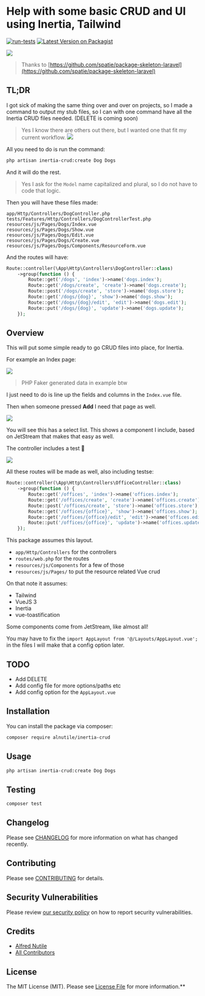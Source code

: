 # Help with some basic CRUD and UI using Inertia, Tailwind

[![run-tests](https://github.com/alnutile/inertia-crud/actions/workflows/run-tests.yml/badge.svg)](https://github.com/alnutile/inertia-crud/actions/workflows/run-tests.yml)
[![Latest Version on Packagist](https://img.shields.io/packagist/v/alnutile/inertia-crud.svg?style=flat-square)](https://packagist.org/packages/alnutile/inertia-crud)

![](images/logo.png)


>Thanks to [https://github.com/spatie/package-skeleton-laravel](https://github.com/spatie/package-skeleton-laravel)

## TL;DR

I got sick of making the same thing over and over on projects, so I made a command to output my stub files, so I can with one command
have all the Inertia CRUD files needed. (DELETE is coming soon)

> Yes I know there are others out there, but I wanted one that fit my current workflow.
![](https://imgs.xkcd.com/comics/standards.png)

All you need to do is run the command: 

```bash 
php artisan inertia-crud:create Dog Dogs
```

And it will do the rest. 

>Yes I ask for the `Model` name capitalized and plural, so I do not have to code that logic.

Then you will have these files made:

```
app/Http/Controllers/DogController.php
tests/Features/Http/Controllers/DogControllerTest.php
resources/js/Pages/Dogs/Index.vue
resources/js/Pages/Dogs/Show.vue
resources/js/Pages/Dogs/Edit.vue
resources/js/Pages/Dogs/Create.vue
resources/js/Pages/Dogs/Components/ResourceForm.vue
```

And the routes will have:

```php 
Route::controller(\App\Http\Controllers\DogController::class)
    ->group(function () {
        Route::get('/dogs', 'index')->name('dogs.index');
        Route::get('/dogs/create', 'create')->name('dogs.create');
        Route::post('/dogs/create', 'store')->name('dogs.store');
        Route::get('/dogs/{dog}', 'show')->name('dogs.show');
        Route::get('/dogs/{dog}/edit', 'edit')->name('dogs.edit');
        Route::put('/dogs/{dog}', 'update')->name('dogs.update');
    });

```

## Overview

This will put some simple ready to go CRUD files into place, for Inertia. 

For example an Index page:

![](images/index.png)

>PHP Faker generated data in example btw

I just need to do is line up the fields and columns in the `Index.vue` file.

Then when someone pressed **Add** I need that page as well.

![](images/create.png)

You will see this has a select list. This shows a component I include, based on JetStream that
makes that easy as well.


The controller includes a test 🎉

![](images/test.png)

All these routes will be made as well, also including testse:

```php 
Route::controller(\App\Http\Controllers\OfficeController::class)
    ->group(function () {
        Route::get('/offices', 'index')->name('offices.index');
        Route::get('/offices/create', 'create')->name('offices.create');
        Route::post('/offices/create', 'store')->name('offices.store');
        Route::get('/offices/{office}', 'show')->name('offices.show');
        Route::get('/offices/{office}/edit', 'edit')->name('offices.edit');
        Route::put('/offices/{office}', 'update')->name('offices.update');
    });
```



This package assumes this layout.

  * `app/Http/Controllers` for the controllers
  * `routes/web.php` for the routes
  * `resources/js/Components` for a few of those
  * `resources/js/Pages/` to put the resource related Vue crud

On that note it assumes:
  * Tailwind
  * VueJS 3
  * Inertia 
  * vue-toastification

Some components come from JetStream, like almost all!

You may have to fix the `import AppLayout from '@/Layouts/AppLayout.vue';` in the files 
I will make that a config option later.

## TODO 
  * Add DELETE
  * Add config file for more options/paths etc
  * Add config option for the `AppLayout.vue`


## Installation
You can install the package via composer:

```bash
composer require alnutile/inertia-crud
```

## Usage

```bash 
php artisan inertia-crud:create Dog Dogs
```

## Testing

```bash
composer test
```

## Changelog

Please see [CHANGELOG](CHANGELOG.md) for more information on what has changed recently.

## Contributing

Please see [CONTRIBUTING](CONTRIBUTING.md) for details.

## Security Vulnerabilities

Please review [our security policy](../../security/policy) on how to report security vulnerabilities.

## Credits

- [Alfred Nutile](https://github.com/alnutile)
- [All Contributors](../../contributors)

## License

The MIT License (MIT). Please see [License File](LICENSE.md) for more information.**
